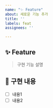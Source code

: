 ```yaml
---
name: "✨ Feature"
about: 새로운 기능 추가
title: ''
labels: feat
assignees: ''

---
```


## ✨ Feature
> 구현 기능 설명

## 📌 구현 내용

- [ ] 내용1
- [ ] 내용2
